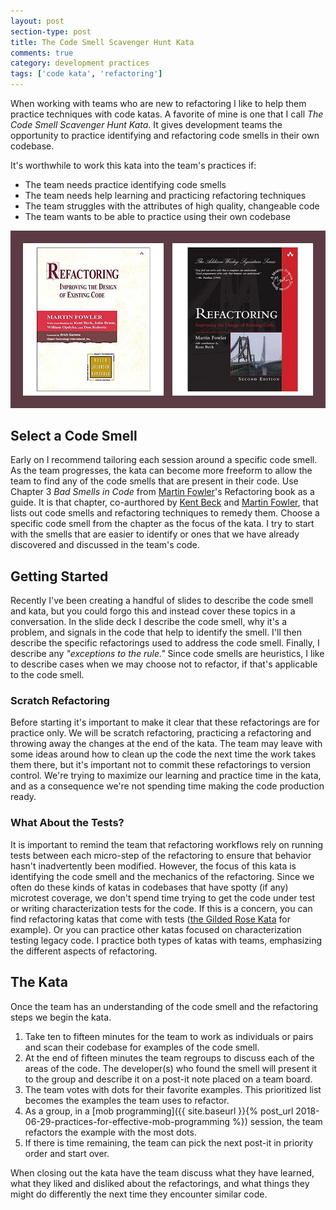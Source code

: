 ```yaml
---
layout: post
section-type: post
title: The Code Smell Scavenger Hunt Kata 
comments: true
category: development practices
tags: ['code kata', 'refactoring']
---
```


When working with teams who are new to refactoring I like to help them practice techniques with code katas. A favorite of mine is one that I call _The Code Smell Scavenger Hunt Kata_. It gives development teams the opportunity to practice identifying and refactoring code smells in their own codebase. 

It's worthwhile to work this kata into the team's practices if:
* The team needs practice identifying code smells
* The team needs help learning and practicing refactoring techniques
* The team struggles with the attributes of high quality, changeable code
* The team wants to be able to practice using their own codebase

<img src="/img/refactoring-both-editions.jpg" class="img-responsive" />

## Select a Code Smell
Early on I recommend tailoring each session around a specific code smell. As the team progresses, the kata can become more freeform to allow the team to find any of the code smells that are present in their code. Use Chapter 3 _Bad Smells in Code_ from [Martin Fowler](https://www.martinfowler.com)'s Refactoring book as a guide. It is that chapter, co-aurthored by [Kent Beck](https://www.twitter.com/kentbeck) and [Martin Fowler](https://www.martinfowler.com), that lists out code smells and refactoring techniques to remedy them. Choose a specific code smell from the chapter as the focus of the kata. I try to start with the smells that are easier to identify or ones that we have already discovered and discussed in the team's code. 

## Getting Started 
Recently I've been creating a handful of slides to describe the code smell and kata, but you could forgo this and instead cover these topics in a conversation. In the slide deck I describe the code smell, why it's a problem, and signals in the code that help to identify the smell. I'll then describe the specific refactorings used to address the code smell. Finally, I describe any _"exceptions to the rule."_ Since code smells are heuristics, I like to describe cases when we may choose not to refactor, if that's applicable to the code smell. 

### Scratch Refactoring
Before starting it's important to make it clear that these refactorings are for practice only. We will be scratch refactoring, practicing a refactoring and throwing away the changes at the end of the kata. The team may leave with some ideas around how to clean up the code the next time the work takes them there, but it's important not to commit these refactorings to version control. We're trying to maximize our learning and practice time in the kata, and as a consequence we're not spending time making the code production ready. 

### What About the Tests? 
It is important to remind the team that refactoring workflows rely on running tests between each micro-step of the refactoring to ensure that behavior hasn't inadvertently been modified. However, the focus of this kata is identifying the code smell and the mechanics of the refactoring. Since we often do these kinds of katas in codebases that have spotty (if any) microtest coverage, we don't spend time trying to get the code under test or writing characterization tests for the code. If this is a concern, you can find refactoring katas that come with tests ([the Gilded Rose Kata](https://github.com/emilybache/GildedRose-Refactoring-Kata) for example). Or you can practice other katas focused on characterization testing legacy code. I practice both types of katas with teams, emphasizing the different aspects of refactoring. 

## The Kata
Once the team has an understanding of the code smell and the refactoring steps we begin the kata.

1. Take ten to fifteen minutes for the team to work as individuals or pairs and scan their codebase for examples of the code smell.
2. At the end of fifteen minutes the team regroups to discuss each of the areas of the code. The developer(s) who found the smell will present it to the group and describe it on a post-it note placed on a team board. 
3. The team votes with dots for their favorite examples. This prioritized list becomes the examples the team uses to refactor. 
4. As a group, in a [mob programming]({{ site.baseurl }}{% post_url 2018-06-29-practices-for-effective-mob-programming %}) session, the team refactors the example with the most dots.
5. If there is time remaining, the team can pick the next post-it in priority order and start over.

When closing out the kata have the team discuss what they have learned, what they liked and disliked about the refactorings, and what things they might do differently the next time they encounter similar code.  
